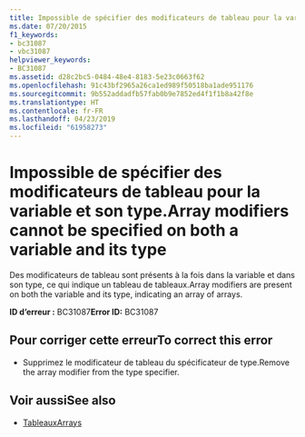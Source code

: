 ```yaml
---
title: Impossible de spécifier des modificateurs de tableau pour la variable et son type.
ms.date: 07/20/2015
f1_keywords:
- bc31087
- vbc31087
helpviewer_keywords:
- BC31087
ms.assetid: d28c2bc5-0484-48e4-8183-5e23c0663f62
ms.openlocfilehash: 91c43bf2965a26ca1ed989f50518ba1ade951176
ms.sourcegitcommit: 9b552addadfb57fab0b9e7852ed4f1f1b8a42f8e
ms.translationtype: HT
ms.contentlocale: fr-FR
ms.lasthandoff: 04/23/2019
ms.locfileid: "61958273"
---
```

# <a name="array-modifiers-cannot-be-specified-on-both-a-variable-and-its-type"></a><span data-ttu-id="423bd-102">Impossible de spécifier des modificateurs de tableau pour la variable et son type.</span><span class="sxs-lookup"><span data-stu-id="423bd-102">Array modifiers cannot be specified on both a variable and its type</span></span>
<span data-ttu-id="423bd-103">Des modificateurs de tableau sont présents à la fois dans la variable et dans son type, ce qui indique un tableau de tableaux.</span><span class="sxs-lookup"><span data-stu-id="423bd-103">Array modifiers are present on both the variable and its type, indicating an array of arrays.</span></span>  
  
 <span data-ttu-id="423bd-104">**ID d’erreur :** BC31087</span><span class="sxs-lookup"><span data-stu-id="423bd-104">**Error ID:** BC31087</span></span>  
  
## <a name="to-correct-this-error"></a><span data-ttu-id="423bd-105">Pour corriger cette erreur</span><span class="sxs-lookup"><span data-stu-id="423bd-105">To correct this error</span></span>  
  
- <span data-ttu-id="423bd-106">Supprimez le modificateur de tableau du spécificateur de type.</span><span class="sxs-lookup"><span data-stu-id="423bd-106">Remove the array modifier from the type specifier.</span></span>  
  
## <a name="see-also"></a><span data-ttu-id="423bd-107">Voir aussi</span><span class="sxs-lookup"><span data-stu-id="423bd-107">See also</span></span>

- [<span data-ttu-id="423bd-108">Tableaux</span><span class="sxs-lookup"><span data-stu-id="423bd-108">Arrays</span></span>](../../visual-basic/programming-guide/language-features/arrays/index.md)
